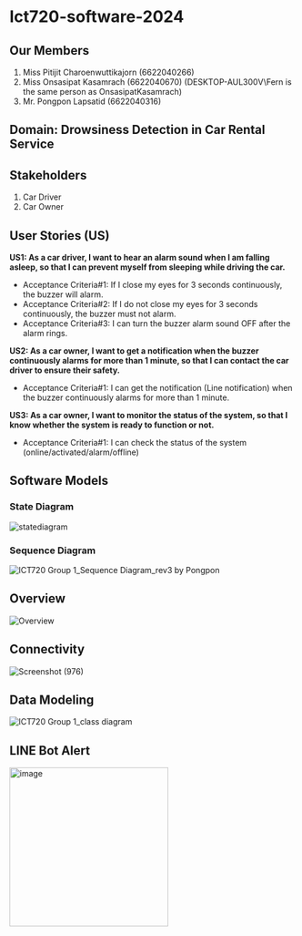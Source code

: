 # Ict720-software-2024
## Our Members
1. Miss Pitijit Charoenwuttikajorn (6622040266)
2. Miss Onsasipat Kasamrach (6622040670) (DESKTOP-AUL300V\Fern is the same person as OnsasipatKasamrach)
3. Mr. Pongpon Lapsatid (6622040316)
          
## Domain: Drowsiness Detection in Car Rental Service
## Stakeholders
1. Car Driver
2. Car Owner
   
## User Stories (US)
**US1: As a car driver, I want to hear an alarm sound when I am falling asleep, so that I can prevent myself from sleeping while driving the car.**
- Acceptance Criteria#1: If I close my eyes for 3 seconds continuously, the buzzer will alarm.<br>
- Acceptance Criteria#2: If I do not close my eyes for 3 seconds continuously, the buzzer must not alarm.<br>
- Acceptance Criteria#3: I can turn the buzzer alarm sound OFF after the alarm rings.<br>


**US2: As a car owner, I want to get a notification when the buzzer continuously alarms for more than 1 minute, so that I can contact the car driver to ensure their safety.**
- Acceptance Criteria#1: I can get the notification (Line notification) when the buzzer continuously alarms for more than 1 minute.<br>


**US3: As a car owner, I want to monitor the status of the system, so that I know whether the system is ready to function or not.** <br>
- Acceptance Criteria#1: I can check the status of the system (online/activated/alarm/offline)<br>

## Software Models<br>
### State Diagram <br>
![statediagram](https://github.com/pitijit/Ict720_software_2024/assets/104715281/03771757-e6a4-422e-9987-ee1de3e6392f)
### Sequence Diagram <br>
![ICT720  Group 1_Sequence Diagram_rev3 by Pongpon](https://github.com/pitijit/Ict720_software_2024/assets/92443678/0830afe2-d9d2-473c-a4dc-ea2c78da386f)
## Overview <br>
![Overview](https://github.com/pitijit/Ict720_software_2024/assets/104715281/c5d5516f-bae6-4963-804d-f1c721ede06b)
## Connectivity <br>
![Screenshot (976)](https://github.com/pitijit/Ict720_software_2024/assets/85090124/60441815-2cdd-4015-a048-2e55fc5b7f1c)
## Data Modeling<br>
![ICT720  Group 1_class diagram](https://github.com/pitijit/Ict720_software_2024/assets/104715281/2d63141f-a11c-432d-845f-35574a492a72)
## LINE Bot Alert<br>
<img width="279" alt="image" src="https://github.com/pitijit/Ict720_software_2024/assets/92443678/e0bc8d0c-38d1-4feb-9df0-1aa69777afcd">














